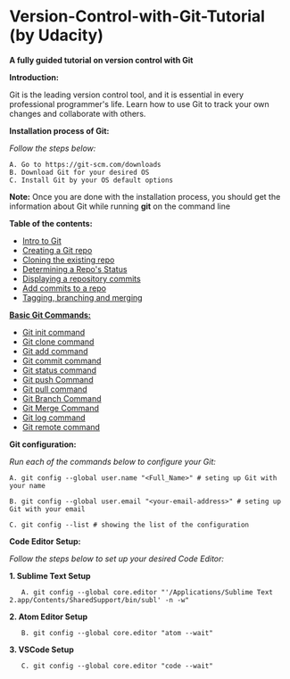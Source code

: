 # Version-Control-with-Git-Tutorial (by Udacity)
<strong>A fully guided tutorial on version control with Git</strong> 

<strong>Introduction:</strong>

Git is the leading version control tool, and it is essential in every professional programmer's life. Learn how to use Git to track your own changes and collaborate with others.


<strong> Installation process of Git:  </strong>

<i>Follow the steps below:</i>

    A. Go to https://git-scm.com/downloads
    B. Download Git for your desired OS
    C. Install Git by your OS default options

<strong>Note:</strong> Once you are done with the installation process, you should get the information about Git while running <b>git</b> on the command line

<b>Table of the contents:</b>
<ul>
    <li><a href = "https://github.com/Alibakhshov/Version-Control-with-Git-Tutorial/blob/main/Intro%20to%20Git.ipynb">Intro to Git</a></li>
    <li><a href = "https://github.com/Alibakhshov/Version-Control-with-Git-Tutorial/blob/main/Creating%20a%20Git%20repo.ipynb">Creating a Git repo</a></li>
    <li><a href = "https://github.com/Alibakhshov/Version-Control-with-Git-Tutorial/blob/main/Cloning%20the%20existing%20repo.ipynb">Cloning the existing repo</a></li>
    <li><a href = "https://github.com/Alibakhshov/Version-Control-with-Git-Tutorial/blob/main/Determining%20a%20Repo's%20Status.ipynb">Determining a Repo's Status</a></li>
    <li><a href = "https://github.com/Alibakhshov/Version-Control-with-Git-Tutorial/blob/main/Displaying%20a%20repository%20commits.ipynb">Displaying a repository commits</a></li>
    <li><a href = "https://github.com/Alibakhshov/Version-Control-with-Git-Tutorial/blob/main/Add%20commits%20to%20a%20repo.ipynb">Add commits to a repo</a></li>
    <li><a href = "https://github.com/Alibakhshov/Version-Control-with-Git/blob/main/Tagging%2C%20branching%20and%20merging.ipynb">Tagging, branching and merging</a></li>
</ul>

<strong><a href = "https://www.javatpoint.com/git-commands">Basic Git Commands:</a></strong>
<ul>
    <li><a href = "https://www.javatpoint.com/git-commands#init-command">Git init command</a></li>
    <li><a href = "https://www.javatpoint.com/git-commands#clone-command">Git clone command</a></li>
    <li><a href = "https://www.javatpoint.com/git-commands#add-command">Git add command</a></li>
    <li><a href = "https://www.javatpoint.com/git-commands#commit-command">Git commit command</a></li>
    <li><a href = "https://www.javatpoint.com/git-commands#status-command">Git status command</a></li>
    <li><a href = "https://www.javatpoint.com/git-commands#push-command">Git push Command</a></li>
    <li><a href = "https://www.javatpoint.com/git-commands#pull-command">Git pull command</a></li>
    <li><a href = "https://www.javatpoint.com/git-commands#branch-command">Git Branch Command</a></li>
    <li><a href = "https://www.javatpoint.com/git-commands#merge-command">Git Merge Command</a></li>
    <li><a href = "https://www.javatpoint.com/git-commands#log-command">Git log command</a></li>
    <li><a href = "https://www.javatpoint.com/git-commands#remote-command">Git remote command</a></li>
    
</ul>

<strong>Git configuration:</strong>

<i>Run each of the commands below to configure your Git:</i>

    A. git config --global user.name "<Full_Name>" # seting up Git with your name

    B. git config --global user.email "<your-email-address>" # seting up Git with your email

    C. git config --list # showing the list of the configuration 

<strong>Code Editor Setup:</strong>

<i>Follow the steps below to set up your desired Code Editor:</i>

<b> 1. Sublime Text Setup </b>

       A. git config --global core.editor "'/Applications/Sublime Text 2.app/Contents/SharedSupport/bin/subl' -n -w"

<b> 2. Atom Editor Setup </b>

       B. git config --global core.editor "atom --wait"

<b> 3. VSCode Setup </b>    

       C. git config --global core.editor "code --wait"
